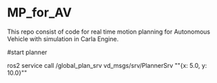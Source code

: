 # MP_for_AV
This repo consist of code for real time motion planning for Autonomous Vehicle with simulation in Carla Engine. 

#start planner

ros2 service call /global_plan_srv vd_msgs/srv/PlannerSrv ""{x: 5.0, y: 10.0}""
